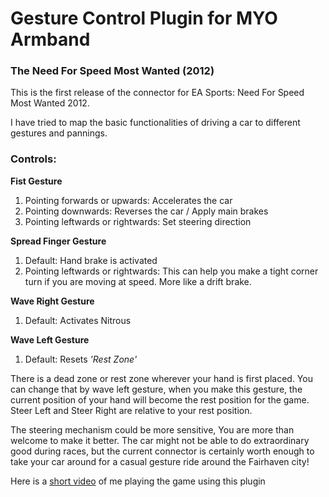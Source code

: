 # Gesture Control Plugin for MYO Armband
### The Need For Speed Most Wanted (2012)

This is the first release of the connector for EA Sports: Need For Speed Most Wanted 2012. 

I have tried to map the basic functionalities of driving a car to different gestures and pannings.  
### Controls:
**Fist Gesture** 
1. Pointing forwards or upwards: Accelerates the car
2. Pointing downwards: Reverses the car / Apply main brakes
3. Pointing leftwards or rightwards: Set steering direction

**Spread Finger Gesture**
1. Default: Hand brake is activated 
2. Pointing leftwards or rightwards: This can help you make a tight corner turn if you are moving at speed. More like a drift brake.

**Wave Right Gesture**
1. Default: Activates Nitrous

**Wave Left Gesture**
1. Default: Resets *'Rest Zone'*


There is a dead zone or rest zone wherever your hand is first placed. You can change that by wave left gesture, when you make this gesture, the current position of your hand will become the rest position for the game. Steer Left and Steer Right are relative to your rest position.

The steering mechanism could be more sensitive, You are more than welcome to make it better. The car might not be able to do extraordinary good during races, but the current connector is certainly worth enough to take your car around for a casual gesture ride around the Fairhaven city!

Here is a [short video](https://youtu.be/KWOzeVkTjx4) of me playing the game using this plugin
